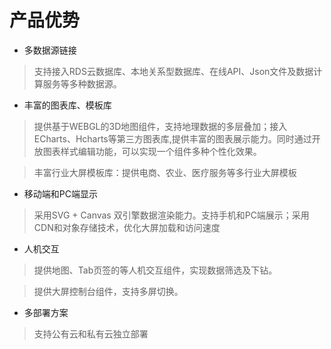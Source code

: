 产品优势
========

-   多数据源链接

>   支持接入RDS云数据库、本地关系型数据库、在线API、Json文件及数据计算服务等多种数据源。

-   丰富的图表库、模板库

>   提供基于WEBGL的3D地图组件，支持地理数据的多层叠加；接入ECharts、Hcharts等第三方图表库,提供丰富的图表展示能力。同时通过开放图表样式编辑功能，可以实现一个组件多种个性化效果。

>   丰富行业大屏模板库：提供电商、农业、医疗服务等多行业大屏模板

-   移动端和PC端显示

>   采用SVG + Canvas
>   双引擎数据渲染能力。支持手机和PC端展示；采用CDN和对象存储技术，优化大屏加载和访问速度

-   人机交互

>   提供地图、Tab页签的等人机交互组件，实现数据筛选及下钻。

>   提供大屏控制台组件，支持多屏切换。

-   多部署方案

>   支持公有云和私有云独立部署
